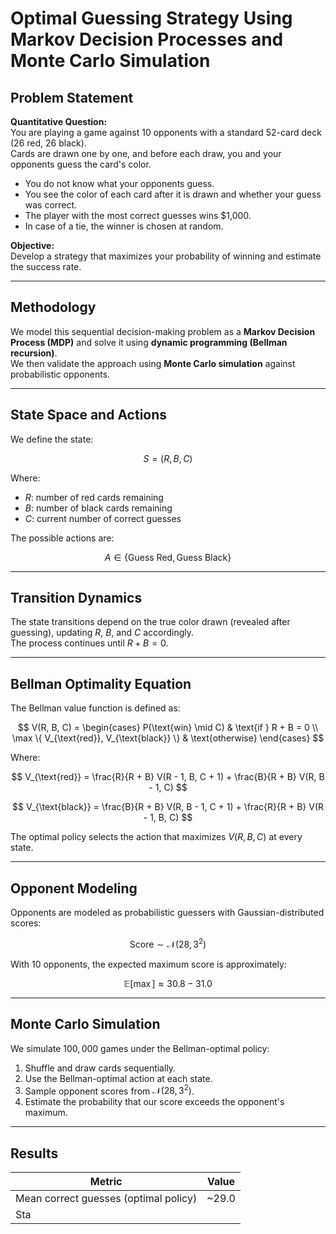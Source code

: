 # Optimal Guessing Strategy Using Markov Decision Processes and Monte Carlo Simulation

## Problem Statement

**Quantitative Question:**  
You are playing a game against 10 opponents with a standard 52-card deck (26 red, 26 black).  
Cards are drawn one by one, and before each draw, you and your opponents guess the card's color.

- You do not know what your opponents guess.  
- You see the color of each card after it is drawn and whether your guess was correct.  
- The player with the most correct guesses wins \$1,000.  
- In case of a tie, the winner is chosen at random.

**Objective:**  
Develop a strategy that maximizes your probability of winning and estimate the success rate.

---

## Methodology

We model this sequential decision-making problem as a **Markov Decision Process (MDP)** and solve it using **dynamic programming (Bellman recursion)**.  
We then validate the approach using **Monte Carlo simulation** against probabilistic opponents.

---

## State Space and Actions

We define the state:

$$
S = (R, B, C)
$$

Where:

- $R$: number of red cards remaining  
- $B$: number of black cards remaining  
- $C$: current number of correct guesses

The possible actions are:

$$
A \in \{\text{Guess Red}, \text{Guess Black}\}
$$

---

## Transition Dynamics

The state transitions depend on the true color drawn (revealed after guessing), updating $R$, $B$, and $C$ accordingly.  
The process continues until $R + B = 0$.

---

## Bellman Optimality Equation

The Bellman value function is defined as:

$$
V(R, B, C) =
\begin{cases}
P(\text{win} \mid C) & \text{if } R + B = 0 \\
\max \{ V_{\text{red}}, V_{\text{black}} \} & \text{otherwise}
\end{cases}
$$

Where:

$$
V_{\text{red}} = \frac{R}{R + B} V(R - 1, B, C + 1) + \frac{B}{R + B} V(R, B - 1, C)
$$

$$
V_{\text{black}} = \frac{B}{R + B} V(R, B - 1, C + 1) + \frac{R}{R + B} V(R - 1, B, C)
$$

The optimal policy selects the action that maximizes $V(R, B, C)$ at every state.

---

## Opponent Modeling

Opponents are modeled as probabilistic guessers with Gaussian-distributed scores:

$$
\text{Score} \sim \mathcal{N}(28, 3^2)
$$

With 10 opponents, the expected maximum score is approximately:

$$
\mathbb{E}[\max] \approx 30.8 - 31.0
$$

---

## Monte Carlo Simulation

We simulate $100{,}000$ games under the Bellman-optimal policy:

1. Shuffle and draw cards sequentially.
2. Use the Bellman-optimal action at each state.
3. Sample opponent scores from $\mathcal{N}(28, 3^2)$.
4. Estimate the probability that our score exceeds the opponent's maximum.

---

## Results

| Metric | Value |
|--------|-------|
| Mean correct guesses (optimal policy) | ~29.0 |
| Sta
